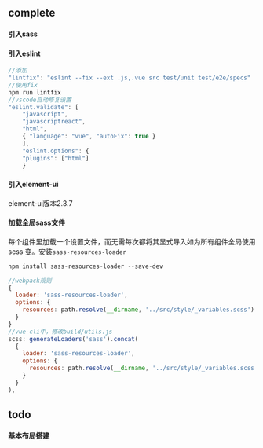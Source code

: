 ## complete

#### 引入sass
#### 引入eslint
``` js
//添加
"lintfix": "eslint --fix --ext .js,.vue src test/unit test/e2e/specs"
//使用fix
npm run lintfix
//vscode自动修复设置
"eslint.validate": [
    "javascript",
    "javascriptreact",
    "html",
    { "language": "vue", "autoFix": true }
    ],
    "eslint.options": {
    "plugins": ["html"]
    }
```
#### 引入element-ui

element-ui版本2.3.7

#### 加载全局sass文件

每个组件里加载一个设置文件，而无需每次都将其显式导入如为所有组件全局使用 scss 变。安装`sass-resources-loader`

``` js
npm install sass-resources-loader --save-dev

//webpack规则
{
  loader: 'sass-resources-loader',
  options: {
    resources: path.resolve(__dirname, '../src/style/_variables.scss')
  }
}
//vue-cli中，修改build/utils.js
scss: generateLoaders('sass').concat(
  {
    loader: 'sass-resources-loader',
    options: {
      resources: path.resolve(__dirname, '../src/style/_variables.scss')
    }
  }
),
```

## todo
#### 基本布局搭建